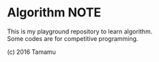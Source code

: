# Algorithm NOTE

This is my playground repository to learn algorithm.  
Some codes are for competitive programming.

(c) 2016 Tamamu
